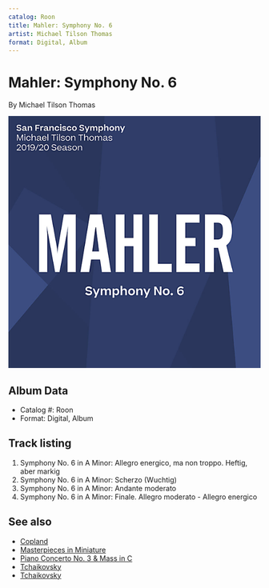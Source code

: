 ```yaml
---
catalog: Roon
title: Mahler: Symphony No. 6
artist: Michael Tilson Thomas
format: Digital, Album
---
```


# Mahler: Symphony No. 6

By Michael Tilson Thomas

![](../../assets/albumcovers/Michael_Tilson_Thomas-Mahler-_Symphony_No_6.png)

## Album Data

- Catalog #: Roon
- Format: Digital, Album


## Track listing


1. Symphony No. 6 in A Minor: Allegro energico, ma non troppo. Heftig, aber markig
2. Symphony No. 6 in A Minor: Scherzo (Wuchtig)
3. Symphony No. 6 in A Minor: Andante moderato
4. Symphony No. 6 in A Minor: Finale. Allegro moderato - Allegro energico


## See also

- [Copland](Copland-_Symphony_No_3.md)
- [Masterpieces in Miniature](Masterpieces_in_Miniature.md)
- [Piano Concerto No. 3 & Mass in C](Piano_Concerto_No_3_and_Mass_in_C.md)
- [Tchaikovsky](Tchaikovsky-_Symphony_No_5_and_Romeo_and_Juliet__Fantasy-Overture.md)
- [Tchaikovsky](Tchaikovsky-_Symphony_No_6__Pathétique.md)
